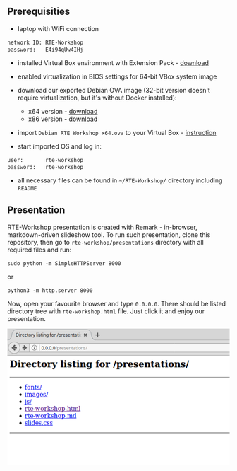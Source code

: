Prerequisities
--------------

* laptop with WiFi connection

```
network ID: RTE-Workshop
password:   E4i94qUw4IHj
```

* installed Virtual Box environment with Extension Pack - [download](https://www.virtualbox.org/wiki/Downloads)
* enabled virtualization in BIOS settings for 64-bit VBox system image
* download our exported Debian OVA image (32-bit version doesn't require
virtualization, but it's without Docker installed):
    - x64 version - [download](https://cloud.3mdeb.com/index.php/s/zvolHh8l1UeKB9L)
    - x86 version - [download](https://cloud.3mdeb.com/index.php/s/Pnd7yjc9SnTR44F)

* import `Debian RTE Workshop x64.ova` to your Virtual Box - [instruction](https://docs.oracle.com/cd/E26217_01/E26796/html/qs-import-vm.html)

* start imported OS and log in:
```
user:       rte-workshop
password:   rte-workshop
```
* all necessary files can be found in `~/RTE-Workshop/` directory including
`README`

Presentation
------------

RTE-Workshop presentation is created with Remark - in-browser, markdown-driven
slideshow tool. To run such presentation, clone this repository, then go to
`rte-workshop/presentations` directory with all required files and run:

```
sudo python -m SimpleHTTPServer 8000
```
or

```
python3 -m http.server 8000
```

Now, open your favourite browser and type `0.0.0.0`. There should be listed
directory tree with `rte-workshop.html` file. Just click it and enjoy our
presentation.

![Directory listing](presentations/images/dir-listing.png)
